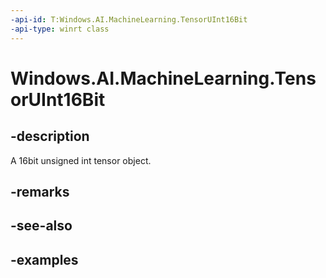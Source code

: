 ```yaml
---
-api-id: T:Windows.AI.MachineLearning.TensorUInt16Bit
-api-type: winrt class
---
```


<!-- Class syntax.
public class TensorUInt16Bit : ILearningModelFeatureValue, ITensor
-->

# Windows.AI.MachineLearning.TensorUInt16Bit

## -description
A 16bit unsigned int tensor object.
## -remarks

## -see-also

## -examples
